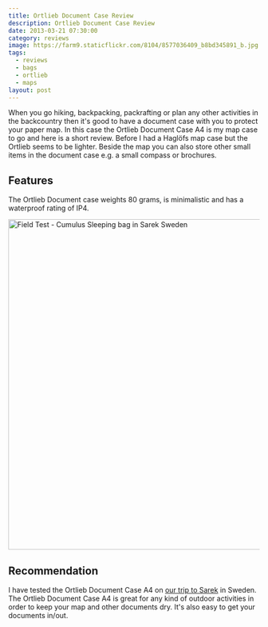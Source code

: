 ```yaml
---
title: Ortlieb Document Case Review
description: Ortlieb Document Case Review
date: 2013-03-21 07:30:00
category: reviews
image: https://farm9.staticflickr.com/8104/8577036409_b8bd345891_b.jpg
tags:
  - reviews
  - bags
  - ortlieb
  - maps
layout: post
---
```


When you go hiking, backpacking, packrafting or plan any other activities in the backcountry then it's good to have a document case with you to protect your paper map. In this case the Ortlieb Document Case A4 is my map case to go and here is a short review. Before I had a Haglöfs map case but the Ortlieb seems to be lighter. Beside the map you can also store other small items in the document case e.g. a small compass or brochures.

<amp-img src="https://farm9.staticflickr.com/8104/8577036409_b8bd345891_b.jpg" width="1024" width="510" alt="Ortlieb Document Bag A4" layout="responsive"></amp-img>

<!--more-->

## Features
The Ortlieb Document case weights 80 grams, is minimalistic and has a waterproof rating of IP4.

<a data-flickr-embed="true"  href="https://www.flickr.com/photos/90204224@N07/9599003854/in/photolist-fCepqs-e4Vy76-e52cWU-e52d4q-duuWXW" title="Cumulus Sleeping bag in Sarek Sweden"><img src="https://farm3.staticflickr.com/2882/9599003854_ea53324e34_b.jpg" width="992" height="661" alt="Field Test - Cumulus Sleeping bag in Sarek Sweden"></a><script async src="//embedr.flickr.com/assets/client-code.js" charset="utf-8"></script>

## Recommendation
I have tested the Ortlieb Document Case A4 on <a href="http://hikeventures.com/hiking-and-packrafting-in-sarek-day-1/" target="_self">our trip to Sarek</a> in Sweden. The Ortlieb Document Case A4 is great for any kind of outdoor activities in order to keep your map and other documents dry. It's also easy to get your documents in/out.

<br>
<script src="//z-na.amazon-adsystem.com/widgets/onejs?MarketPlace=US&adInstanceId=cc781bfd-577f-4efb-9da6-75cb9fc7d1c2"></script>
<br>
